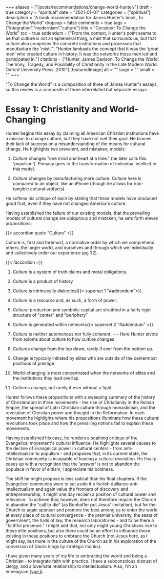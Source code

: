 +++
aliases = ["/posts/recommendations/change-world-hunter/"]
draft = true
category = "spiritual"
date = "2021-01-01"
categories = ["spiritual"]
description = "A book recommendation for James Hunter's book, To Change the World"
dropcap = false
comments = true
tags = ["integration","modernism","culture"]
title = "Consider: To Change the World"
toc = true
addendum = ["From the context, Hunter's point seems to be that culture is not an ephemeral thing, a mist that surrounds us, but that culture also comprises the concrete institutions and processes that manufacture the 'mist.'", "Hunter lambasts the concept that it was the 'great men' who created culture in history. It was the networks these men led and participated in."]
citations = ["Hunter, James Davison. To Change the World: The Irony, Tragedy, and Possibility of Christianity in the Late Modern World. Oxford University Press. 2010"]
[featuredImage]
  alt = ""
  large = ""
  small = ""
+++

"To Change the World" is a composition of three of James Hunter's essays, so this review is a composite of three interrelated but separate essays.

# Essay 1: Christianity and World-Changing

Hunter begins this essay by claiming all American Christian institutions have a mission to change culture, but they have not met their goal. He blames their lack of success on a misunderstanding of the means for cultural change. He highlights two prevalent, and mistaken, models:

1. Culture changes "one mind and heart at a time." (he later calls this 'populism'). Primacy goes to the transformation of individual intellect in this model.

2. Culture changes by manufacturing more culture. Culture here is compared to an object, like an iPhone (though he allows for non-tangible cultural artifacts).

He softens his critique of each by stating that these models have produced good fruit, even if they have not changed America's culture.

Having established the failure of our existing models, that the prevailing models of cultural change are ubiquitous and mistaken, he sets forth eleven propositions:

{{< accordion quote "Culture" >}}

<p>Culture is, first and foremost, a normative order by which we comprehend others, the larger world, and ourselves and through which we individually and collectively order our experience (pg 32).</p>

{{< /accordion >}}

1. Culture is a system of truth claims and moral obligations.

2. Culture is a product of history

3. Culture is intrinsically dialectical{{< superset 1 "#addendum">}}.

4. Culture is a resource and, as such, a form of power.

5. Cultural production and symbolic capital are stratified in a fairly rigid structure of "center" and "periphery"

6. Culture is generated within networks{{< superset 2 "#addendum" >}}.

7. Culture is neither automonous nor fully coherent.
--- Here Hunter pivots from axioms about culture to how culture changes

8. Cultures change from the top down, rarely if ever from the bottom up.

9. Change is typically initiated by elites who are outside of the centermost positions of prestige.

10. World-changing is most concentrated when the networks of elites and the institutions they lead overlap.

11. Cultures change, but rarely if ever without a fight.

Hunter follows these propositions with a sweeping summary of the history of Christendom in three movements - the rise of Christianity in the Roman Empire, the spread of Latin Christian culture through monasticism, and the revolution of Christian power and thought in the Reformation. In each movement he highlights where his propositions illuminate how these cultural revolutions took place and how the prevailing notions fail to explain these movements.

Having established his case, he renders a scathing critique of the Evangelical movement's cultural influence. He highlights several causes to the decline of Evangelical power in cultural centers - from anti-intellectualism to populism - and proposes that, in its current state, the Christian community is incapable of leading a cultural revolution. He finally eases up with a recognition that the 'answer' is not to abandon the populace in favor of elitism; I appreciate his boldness.

The shift he might propose is less radical than his final chapters. If the Evangelical community were to set aside it's foolish dalliance anti-intellectualism and again value the frontiers of discovery and entrepreneurship, it might one day reclaim a position of cultural power and relevance. To achieve this; however, does not therefore require the Church to abandon the "call to die" (as Bonhoffer put Jesus' invitation), but for the Church to again sponsor and promote the best among us to enter the world at every place of cultural convergence - the premier university, the seats of government, the halls of law, the research laboratories - and to be there a "faithful presence." I might add that, not only might young Christians rise to these elite positions, but also there could be an effort to influence those existing in these positions to embrace the Church (not Jesus here, as I might say, but more in the culture of the Church as in his exploration of the conversion of Gaulic kings by strategic monks).

I have given many years of my life to embracing the world and being a Christian - to integrate faith with practice. I have a subconscious distrust of clergy, and a love/hate relationship to intellectualism. Also, I'm an enneagram [type 5](https://www.enneagraminstitute.com/type-5/).

